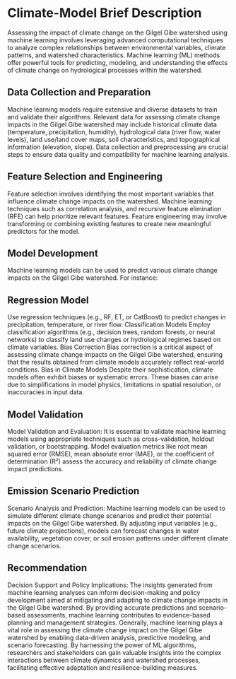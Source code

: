 # Climate-Model Brief Description 
Assessing the impact of climate change on the Gilgel Gibe watershed using machine learning involves leveraging advanced computational techniques to analyze complex relationships between environmental variables, climate patterns, and watershed characteristics. Machine learning (ML) methods offer powerful tools for predicting, modeling, and understanding the effects of climate change on hydrological processes within the watershed. 
## Data Collection and Preparation
Machine learning models require extensive and diverse datasets to train and validate their algorithms. Relevant data for assessing climate change impacts in the Gilgel Gibe watershed may include historical climate data (temperature, precipitation, humidity), hydrological data (river flow, water levels), land use/land cover maps, soil characteristics, and topographical information (elevation, slope). Data collection and preprocessing are crucial steps to ensure data quality and compatibility for machine learning analysis.
## Feature Selection and Engineering
Feature selection involves identifying the most important variables that influence climate change impacts on the watershed. Machine learning techniques such as correlation analysis, and recursive feature elimination (RFE) can help prioritize relevant features. Feature engineering may involve transforming or combining existing features to create new meaningful predictors for the model.
## Model Development
Machine learning models can be used to predict various climate change impacts on the Gilgel Gibe watershed. For instance:
## Regression Model 
Use regression techniques (e.g., RF, ET, or CatBoost) to predict changes in precipitation, temperature, or river flow.
Classification Models
Employ classification algorithms (e.g., decision trees, random forests, or neural networks) to classify land use changes or hydrological regimes based on climate variables.
Bias Correction
Bias correction is a critical aspect of assessing climate change impacts on the Gilgel Gibe watershed, ensuring that the results obtained from climate models accurately reflect real-world conditions.
Bias in Climate Models
Despite their sophistication, climate models often exhibit biases or systematic errors. These biases can arise due to simplifications in model physics, limitations in spatial resolution, or inaccuracies in input data.
## Model Validation
Model Validation and Evaluation: It is essential to validate machine learning models using appropriate techniques such as cross-validation, holdout validation, or bootstrapping. Model evaluation metrics like root mean squared error (RMSE), mean absolute error (MAE), or the coefficient of determination (R²) assess the accuracy and reliability of climate change impact predictions.
## Emission Scenario Prediction
Scenario Analysis and Prediction: Machine learning models can be used to simulate different climate change scenarios and predict their potential impacts on the Gilgel Gibe watershed. By adjusting input variables (e.g., future climate projections), models can forecast changes in water availability, vegetation cover, or soil erosion patterns under different climate change scenarios.
## Recommendation 
Decision Support and Policy Implications: The insights generated from machine learning analyses can inform decision-making and policy development aimed at mitigating and adapting to climate change impacts in the Gilgel Gibe watershed. By providing accurate predictions and scenario-based assessments, machine learning contributes to evidence-based planning and management strategies. 
Generally, machine learning plays a vital role in assessing the climate change impact on the Gilgel Gibe watershed by enabling data-driven analysis, predictive modeling, and scenario forecasting. By harnessing the power of ML algorithms, researchers and stakeholders can gain valuable insights into the complex interactions between climate dynamics and watershed processes, facilitating effective adaptation and resilience-building measures.

